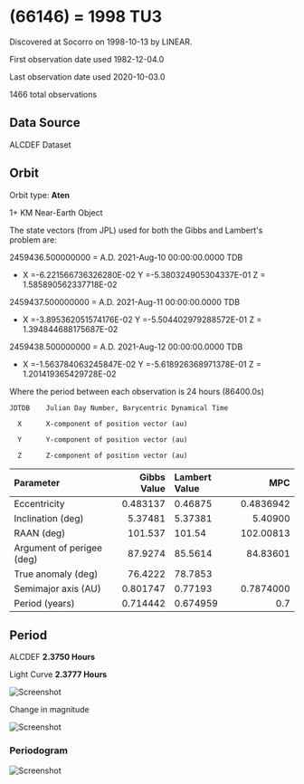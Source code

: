 # (66146) = 1998 TU3

Discovered at Socorro on 1998-10-13 by LINEAR.

First observation date used	1982-12-04.0

Last observation date used	2020-10-03.0

1466 total observations

## Data Source

ALCDEF Dataset

## Orbit

Orbit type: **Aten**

1+ KM Near-Earth Object

The state vectors (from JPL) used for both the Gibbs and Lambert's problem are:

2459436.500000000 = A.D. 2021-Aug-10 00:00:00.0000 TDB 
- X =-6.221566736326280E-02 Y =-5.380324905304337E-01 Z = 1.585890562337718E-02

2459437.500000000 = A.D. 2021-Aug-11 00:00:00.0000 TDB 
- X =-3.895362051574176E-02 Y =-5.504402979288572E-01 Z = 1.394844688175687E-02

2459438.500000000 = A.D. 2021-Aug-12 00:00:00.0000 TDB 
- X =-1.563784063245847E-02 Y =-5.618926368971378E-01 Z = 1.201419365429728E-02
 

Where the period between each observation is 24 hours (86400.0s)

    JDTDB    Julian Day Number, Barycentric Dynamical Time
    
      X      X-component of position vector (au)
      
      Y      Y-component of position vector (au)
      
      Z      Z-component of position vector (au)

Parameter | Gibbs Value | Lambert Value | MPC 
| :--- | ---:| :--- | ---:
 Eccentricity | 0.483137 | 0.46875 | 0.4836942
 Inclination (deg) | 5.37481 | 5.37381 | 5.40900 
 RAAN (deg) | 101.537 | 101.54 | 102.00813 
 Argument of perigee (deg) | 87.9274 | 85.5614 | 84.83601 
 True anomaly (deg) | 76.4222 | 78.7853 | 
 Semimajor axis (AU) | 0.801747 | 0.77193 | 0.7874000 
 Period (years) | 0.714442 | 0.674959 | 0.7
 
## Period
ALCDEF 		    **2.3750 Hours**

Light Curve	  **2.3777 Hours**

![Screenshot](https://github.com/renefiedel/MASTER-THESIS/blob/bbd2297a37eeabc895341f0800760fc8a96c3c90/Project/Asteroids%20NEAs/New%20NEA's/1998%20TU3/Light%20curve.png)

Change in magnitude

![Screenshot](https://github.com/renefiedel/MASTER-THESIS/blob/0621c1676a16b61c2637f7fee540ea8f56f3382e/Project/Asteroids%20NEAs/New%20NEA's/1998%20TU3/Final_light_curve_1998TU3.svg)

### Periodogram

![Screenshot](https://github.com/renefiedel/MASTER-THESIS/blob/2a43c8ec3b5e6b54738168561b6014242b760593/Project/Asteroids%20NEAs/New%20NEA's/1998%20TU3/Periodogram:%201998%20TU3.svg)


